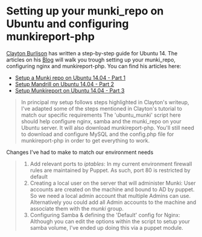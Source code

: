 Setting up your munki_repo on Ubuntu and configuring munkireport-php
=========

[Clayton Burlison](https://github.com/clburlison) has written a step-by-step guide for Ubuntu 14. The articles on his  [Blog](https://clburlison.com) will walk you trough setting up your munki_repo, configuring nginx and munkireport-php. You can find his articles here:

* [Setup a Munki repo on Ubuntu 14.04 - Part 1](https://clburlison.com/munkirepo-guide-part-1/)
* [Setup Mandrill on Ubuntu 14.04 - Part 2](https://clburlison.com/munkirepo-guide-part-2/)
* [Setup Munkireport on Ubuntu 14.04 - Part 3](https://clburlison.com/munkirepo-guide-part-3/)

> In principal my setup follows steps highlighted in Clayton's writeup, I've adapted some of the steps mentioned in Clayton's tutorial to match our specific requirements
> The 'ubuntu_munki' script here should help configure nginx, samba and the munki_repo on your Ubuntu server. It will also download munkireport-php. You'll still need to download and configure MySQL and the config.php file for munkireport-php in order to get everything to work.

Changes I've had to make to match our environment needs
> 1. Add relevant ports to _iptables_:
  > In my current environment firewall rules are maintained by Puppet. As such, port 80 is restricted by default
> 2. Creating a local user on the server that will administer Munki:
  > User accounts are created on the machine and bound to AD by puppet. So we need a local admin account that multiple Admins can use. Alternatively you could add all Admin accounts to the machine and associate them with the _munki_ group.
> 3. Configuring Samba & defining the 'Default' config for Nginx:
  > Although you can edit the options within the script to setup your samba volume, I've ended up doing this via a puppet module.
